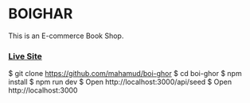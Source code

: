 # BOIGHAR
This is an E-commerce Book Shop. 

### [Live Site](https://boighorss.vercel.app/?fbclid=IwAR3f1UHUDWg0-41u_pPRq8vSZSZVpnMLtsQ1u3CvYKDppGGCBV4HO2ea-dk)
$ git clone https://github.com/mahamud/boi-ghor
$ cd boi-ghor
$ npm install
$ npm run dev
$ Open http://localhost:3000/api/seed
$ Open http://localhost:3000


